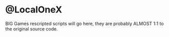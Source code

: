 # @LocalOneX
BIG Games rescripted scripts will go here, they are probably ALMOST 1:1 to the original source code.
